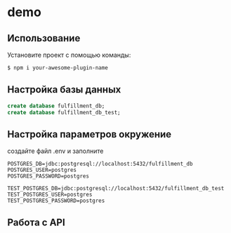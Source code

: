 # demo


## Использование


Установите проект с помощью команды:

```sh
$ npm i your-awesome-plugin-name
```

##  Настройка базы данных
```sql
create database fulfillment_db;
create database fulfillment_db_test;
```


## Настройка параметров окружение

создайте файл .env  и заполните 
```
POSTGRES_DB=jdbc:postgresql://localhost:5432/fulfillment_db
POSTGRES_USER=postgres
POSTGRES_PASSWORD=postgres

TEST_POSTGRES_DB=jdbc:postgresql://localhost:5432/fulfillment_db_test
TEST_POSTGRES_USER=postgres
TEST_POSTGRES_PASSWORD=postgres
```

## Работа с API



